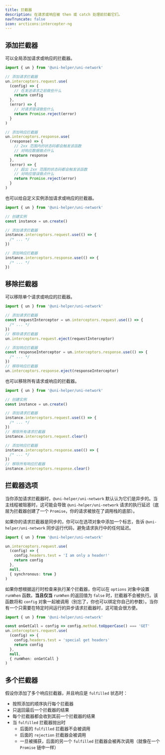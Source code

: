```yaml
---
title: 拦截器
description: 在请求或响应被 then 或 catch 处理前拦截它们。
navTruncate: false
icon: arcticons:intercepter-ng
---
```


## 添加拦截器

可以全局添加请求或响应的拦截器。

```typescript
import { un } from '@uni-helper/uni-network'

// 添加请求拦截器
un.interceptors.request.use(
  (config) => {
    // 在发送请求之前做些什么
    return config
  },
  (error) => {
    // 对请求错误做些什么
    return Promise.reject(error)
  }
)

// 添加响应拦截器
un.interceptors.response.use(
  (response) => {
    // 2xx 范围内的状态码都会触发该函数
    // 对响应数据做点什么
    return response
  },
  (error) => {
    // 超出 2xx 范围的状态码都会触发该函数
    // 对响应错误做点什么
    return Promise.reject(error)
  }
)
```

也可以给自定义实例添加请求或响应的拦截器。

```typescript
import { un } from '@uni-helper/uni-network'

// 创建实例
const instance = un.create()

// 添加请求拦截器
instance.interceptors.request.use(() => {
  /* ... */
})

// 添加响应拦截器
instance.interceptors.response.use(() => {
  /* ... */
})
```

## 移除拦截器

可以移除单个请求或响应的拦截器。

```typescript
import { un } from '@uni-helper/uni-network'

// 添加请求拦截器
const requestInterceptor = un.interceptors.request.use(() => {
  /* ... */
})
// 移除请求拦截器
un.interceptors.request.eject(requestInterceptor)

// 添加响应拦截器
const responseInterceptor = un.interceptors.response.use(() => {
  /* ... */
})
// 移除响应拦截器
un.interceptors.response.eject(responseInterceptor)
```

也可以移除所有请求或响应的拦截器。

```typescript
import { un } from '@uni-helper/uni-network'

// 创建实例
const instance = un.create()

// 添加请求拦截器
instance.interceptors.request.use(() => {
  /* ... */
})
// 移除所有请求拦截器
instance.interceptors.request.clear()

// 添加响应拦截器
instance.interceptors.response.use(() => {
  /* ... */
})
// 移除所有响应拦截器
instance.interceptors.response.clear()
```

## 拦截器选项

当你添加请求拦截器时，`@uni-helper/uni-network` 默认认为它们是异步的。当主线程被阻塞时，这可能会导致 `@uni-helper/uni-network` 请求的执行延迟（底层为拦截器创建了一个 `Promise`，你的请求被放在了调用栈的底部）。

如果你的请求拦截器是同步的，你可以在选项对象中添加一个标志，告诉 `@uni-helper/uni-network` 同步运行代码，避免请求执行中的任何延迟。

```typescript
import { un } from '@uni-helper/uni-network'

un.interceptors.request.use(
  (config) => {
    config.headers.test = 'I am only a header!'
    return config
  },
  null,
  { synchronous: true }
)
```

如果你想根据运行时检查来执行某个拦截器，你可以在 `options` 对象中设置 `runWhen` 函数。**当且仅当** `runWhen` 的返回值为 `false` 时，拦截器不会被执行。该函数将和 `config` 对象一起被调用（别忘了，你也可以绑定你自己的参数）。当你有一个只需要在特定时间运行的异步请求拦截器时，这可能会很方便。

```typescript
import { un } from '@uni-helper/uni-network'

const onGetCall = config => config.method.toUpperCase() === 'GET'
un.interceptors.request.use(
  (config) => {
    config.headers.test = 'special get headers'
    return config
  },
  null,
  { runWhen: onGetCall }
)
```

## 多个拦截器

假设你添加了多个响应拦截器，并且响应是 `fulfilled` 状态时：

- 按照添加的顺序执行每个拦截器
- 只返回最后一个拦截器的结果
- 每个拦截器都会收到其前一个拦截器的结果
- 当 `fulfilled` 拦截器抛出时
  - 后面的 `fulfilled` 拦截器不会被调用
  - 后面的 `rejection` 拦截器会被调用
  - 一旦被捕获，后面的另一个 `fulfilled` 拦截器会被再次调用（就像在一个 `Promise` 链中一样）
